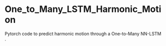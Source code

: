 # One_to_Many_LSTM_Harmonic_Motion
Pytorch code to predict harmonic motion through a One-to-Many NN-LSTM .
